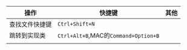 | 操作           | 快捷键         | 其他 |
| -------------- | -------------- | ---- |
| 查找文件快捷键 | `Ctrl+Shift+N` |      |
| 跳转到实现类   | `Ctrl+Alt+B`,MAC的`Command+Option+B` |      |
|                |                |      |


